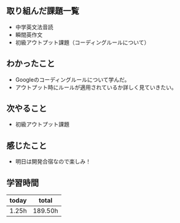 ## 取り組んだ課題一覧
- 中学英文法音読
- 瞬間英作文
- 初級アウトプット課題（コーディングルールについて）
## わかったこと
- Googleのコーディングルールについて学んだ。
- アウトプット時にルールが適用されているか詳しく見ていきたい。
## 次やること
- 初級アウトプット課題
## 感じたこと
- 明日は開発合宿なので楽しみ！
## 学習時間
| today | total   |
| ----- | ------- |
| 1.25h  | 189.50h |
